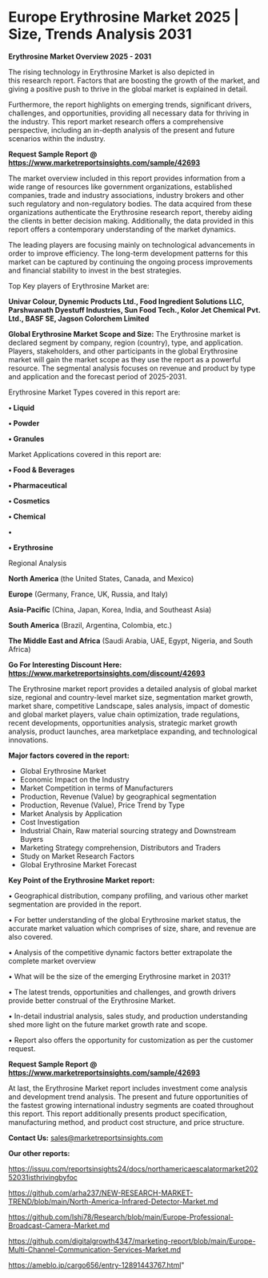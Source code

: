 # Europe Erythrosine Market 2025 | Size, Trends Analysis 2031

<Strong> Erythrosine Market Overview 2025 - 2031</strong>

The rising technology in Erythrosine Market is also depicted in this research report. Factors that are boosting the growth of the market, and giving a positive push to thrive in the global market is explained in detail.

Furthermore, the report highlights on emerging trends, significant drivers, challenges, and opportunities, providing all necessary data for thriving in the industry. This report market research offers a comprehensive perspective, including an in-depth analysis of the present and future scenarios within the industry.

<strong>Request Sample Report @ <a href=https://www.marketreportsinsights.com/sample/42693>https://www.marketreportsinsights.com/sample/42693</a></strong>

The market overview included in this report provides information from a wide range of resources like government organizations, established companies, trade and industry associations, industry brokers and other such regulatory and non-regulatory bodies. The data acquired from these organizations authenticate the Erythrosine research report, thereby aiding the clients in better decision making. Additionally, the data provided in this report offers a contemporary understanding of the market dynamics.

The leading players are focusing mainly on technological advancements in order to improve efficiency. The long-term development patterns for this market can be captured by continuing the ongoing process improvements and financial stability to invest in the best strategies.

Top Key players of Erythrosine Market are:

<strong>Univar Colour, Dynemic Products Ltd., Food Ingredient Solutions LLC, Parshwanath Dyestuff Industries, Sun Food Tech., Kolor Jet Chemical Pvt. Ltd., BASF SE, Jagson Colorchem Limited</strong>

<strong><b>Global Erythrosine Market Scope and Size:</b></strong>
The Erythrosine market is declared segment by company, region (country), type, and application. Players, stakeholders, and other participants in the global Erythrosine market will gain the market scope as they use the report as a powerful resource. The segmental analysis focuses on revenue and product by type and application and the forecast period of 2025-2031.

Erythrosine Market Types covered in this report are:

<strong>•  Liquid

•  Powder

•  Granules</strong>

Market Applications covered in this report are:

<strong>•  Food & Beverages

•  Pharmaceutical

•  Cosmetics

•  Chemical

•  

•  Erythrosine</strong> 

Regional Analysis

<strong>North America</strong> (the United States, Canada, and Mexico)

<strong>Europe</strong> (Germany, France, UK, Russia, and Italy)

<strong>Asia-Pacific</strong> (China, Japan, Korea, India, and Southeast Asia)

<strong>South America</strong> (Brazil, Argentina, Colombia, etc.)

<strong>The Middle East and Africa</strong> (Saudi Arabia, UAE, Egypt, Nigeria, and South Africa)

<strong>Go For Interesting Discount Here: <a href=https://www.marketreportsinsights.com/discount/42693>https://www.marketreportsinsights.com/discount/42693</a></strong>

The Erythrosine market report provides a detailed analysis of global market size, regional and country-level market size, segmentation market growth, market share, competitive Landscape, sales analysis, impact of domestic and global market players, value chain optimization, trade regulations, recent developments, opportunities analysis, strategic market growth analysis, product launches, area marketplace expanding, and technological innovations.

<strong><b>Major factors covered in the report:</b></strong>
<ul>
  <li>Global Erythrosine Market </li>
  <li>Economic Impact on the Industry</li>
  <li>Market Competition in terms of Manufacturers</li>
  <li>Production, Revenue (Value) by geographical segmentation</li>
  <li>Production, Revenue (Value), Price Trend by Type</li>
  <li>Market Analysis by Application</li>
  <li>Cost Investigation</li>
  <li>Industrial Chain, Raw material sourcing strategy and Downstream Buyers</li>
  <li>Marketing Strategy comprehension, Distributors and Traders</li>
  <li>Study on Market Research Factors</li>
  <li>Global Erythrosine Market Forecast</li>
</ul>

<strong><b>Key Point of the Erythrosine Market report:</b></strong>

• Geographical distribution, company profiling, and various other market segmentation are provided in the report.

• For better understanding of the global Erythrosine market status, the accurate market valuation which comprises of size, share, and revenue are also covered.

• Analysis of the competitive dynamic factors better extrapolate the complete market overview

• What will be the size of the emerging Erythrosine market in 2031?

• The latest trends, opportunities and challenges, and growth drivers provide better construal of the Erythrosine Market.

• In-detail industrial analysis, sales study, and production understanding shed more light on the future market growth rate and scope.

• Report also offers the opportunity for customization as per the customer request.

<strong>Request Sample Report @ <a href=https://www.marketreportsinsights.com/sample/42693>https://www.marketreportsinsights.com/sample/42693</a></strong>

At last, the Erythrosine Market report includes investment come analysis and development trend analysis. The present and future opportunities of the fastest growing international industry segments are coated throughout this report. This report additionally presents product specification, manufacturing method, and product cost structure, and price structure.

<strong>Contact Us:</strong>
sales@marketreportsinsights.com

<strong>Our other reports:</strong>

<a href=https://issuu.com/reportsinsights24/docs/northamericaescalatormarket20252031isthrivingbyfoc>https://issuu.com/reportsinsights24/docs/northamericaescalatormarket20252031isthrivingbyfoc</a>

<a href=https://github.com/arha237/NEW-RESEARCH-MARKET-TREND/blob/main/North-America-Infrared-Detector-Market.md>https://github.com/arha237/NEW-RESEARCH-MARKET-TREND/blob/main/North-America-Infrared-Detector-Market.md</a>

<a href=https://github.com/Ishi78/Research/blob/main/Europe-Professional-Broadcast-Camera-Market.md>https://github.com/Ishi78/Research/blob/main/Europe-Professional-Broadcast-Camera-Market.md</a>

<a href=https://github.com/digitalgrowth4347/marketing-report/blob/main/Europe-Multi-Channel-Communication-Services-Market.md>https://github.com/digitalgrowth4347/marketing-report/blob/main/Europe-Multi-Channel-Communication-Services-Market.md</a>

<a href=https://ameblo.jp/cargo656/entry-12891443767.html>https://ameblo.jp/cargo656/entry-12891443767.html</a>"
